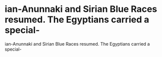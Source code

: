 # ian-Anunnaki and Sirian Blue Races resumed. The Egyptians carried a special-

ian-Anunnaki and Sirian Blue Races resumed. The Egyptians carried a special-
